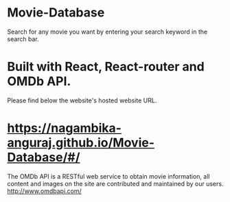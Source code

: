 # Movie-Database

Search for any movie you want by entering your search keyword in the search bar.

# Built with React, React-router and OMDb API.

Please find below the website's hosted website URL.

# https://nagambika-anguraj.github.io/Movie-Database/#/

The OMDb API is a RESTful web service to obtain movie information, all content and images on the site are contributed and maintained by our users.
http://www.omdbapi.com/
